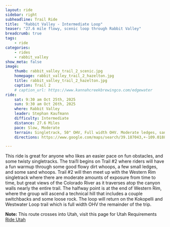 ```yaml
---
layout: ride
sidebar: right
subheadline: Trail Ride
title:  "Rabbit Valley - Intermediate Loop"
teaser: "27.6 mile flowy, scenic loop through Rabbit Valley"
breadcrumb: true
tags:
    - ride
categories:
    - rides
    - rabbit_valley
show_meta: false    
image:
    thumb: rabbit_valley_trail_2_scenic.jpg
    homepage: rabbit_valley_trail_2_hazelton.jpg
    title: rabbit_valley_trail_2_hazelton.jpg
    caption: Trail 2
    # caption_url: https://www.kannahcreekbrewingco.com/edgewater
ride:
    sat: 9:30 am Oct 25th, 2025
    sun: 9:30 am Oct 26th, 2025
    where: Rabbit Valley
    leader: Stephan Kaufmann 
    difficulty: Intermediate
    distance: 27.6 Miles
    pace: Slow, Moderate
    terrain: Singletrack, 50" OHV, Full width OHV. Moderate ledges, sand, loose rock, exposure, ledge drops.
    directions: https://www.google.com/maps/search/39.187043,+-109.018870?entry=tts&g_ep=EgoyMDI1MDYyMy4yIPu8ASoASAFQAw%3D%3D&skid=3bf1c2b4-6e2d-44d6-953b-1eaeeb49e25d

---
```

This ride is great for anyone who likes an easier pace on fun obstacles, and some twisty singletracks. The trai1l begins on Trail #2 where riders will have a fun warmup through some good flowy dirt whoops, a few small ledges, and some sand whoops. Trail #2 will then meet up with the Western Rim singletrack where there are moderate amounts of exposure from time to time, but great views of the Colorado River as it traverses atop the canyon walls nearly the entire trail. The halfway point is at the end of Western Rim, where the group will ascend a technical hill that includes a couple switchbacks and some loose rock. The loop will return on the Kokopelli and Westwater Loop trail which is full width OHV the remainder of the trip. 

<b>Note:</b> This route crosses into Utah, visit this page for Utah Requirements <a href="{{ site.url }}{{ site.baseurl }}/rideutah/">Ride Utah</a>